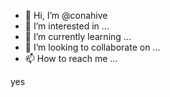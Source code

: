 - 👋 Hi, I’m @conahive
- 👀 I’m interested in ...
- 🌱 I’m currently learning ...
- 💞️ I’m looking to collaborate on ...
- 📫 How to reach me ...

<!---
conahive/conahive is a ✨ special ✨ repository because its `README.md` (this file) appears on your GitHub profile.
You can click the Preview link to take a look at your changes.
--->yes
